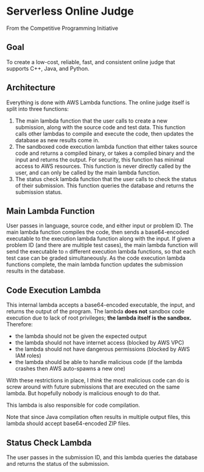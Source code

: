 # Serverless Online Judge

From the Competitive Programming Initiative

## Goal

To create a low-cost, reliable, fast, and consistent online judge that supports C++, Java, and Python.

## Architecture

Everything is done with AWS Lambda functions. The online judge itself is split into three functions:

1. The main lambda function that the user calls to create a new submission, along with the source code and test data. This function calls other lambdas to compile and execute the code, then updates the database as new results come in.
2. The sandboxed code execution lambda function that either takes source code and returns a compiled binary, or takes a compiled binary and the input and returns the output. For security, this function has minimal access to AWS resources. This function is never directly called by the user, and can only be called by the main lambda function.
3. The status check lambda function that the user calls to check the status of their submission. This function queries the database and returns the submission status.

## Main Lambda Function

User passes in language, source code, and either input or problem ID. The main lambda function compiles the code, then sends a base64-encoded executable to the execution lambda function along with the input. If given a problem ID (and there are multiple test cases), the main lambda function will send the executable to `n` different execution lambda functions, so that each test case can be graded simultaneously. As the code execution lambda functions complete, the main lambda function updates the submission results in the database.

## Code Execution Lambda

This internal lambda accepts a base64-encoded executable, the input, and returns the output of the program. The lambda **does not** sandbox code execution due to lack of root privileges; **the lambda itself is the sandbox.** Therefore:

- the lambda should not be given the expected output
- the lambda should not have internet access (blocked by AWS VPC)
- the lambda should not have dangerous permissions (blocked by AWS IAM roles)
- the lambda should be able to handle malicious code (if the lambda crashes then AWS auto-spawns a new one)

With these restrictions in place, I *think* the most malicious code can do is screw around with future submissions that are executed on the same lambda. But hopefully nobody is malicious enough to do that.

This lambda is also responsible for code compilation.

Note that since Java compilation often results in multiple output files, this lambda should accept base64-encoded ZIP files.

## Status Check Lambda

The user passes in the submission ID, and this lambda queries the database and returns the status of the submission.